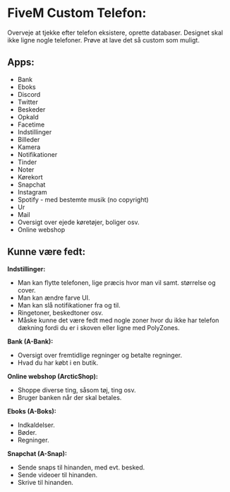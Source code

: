# FiveM Custom Telefon:
Overveje at tjekke efter telefon eksistere, oprette databaser.
Designet skal ikke ligne nogle telefoner.
Prøve at lave det så custom som muligt.

## Apps:
- Bank
- Eboks
- Discord
- Twitter
- Beskeder
- Opkald
- Facetime
- Indstillinger
- Billeder
- Kamera
- Notifikationer
- Tinder
- Noter
- Kørekort
- Snapchat
- Instagram
- Spotify - med bestemte musik (no copyright)
- Ur
- Mail
- Oversigt over ejede køretøjer, boliger osv.
- Online webshop

## Kunne være fedt:
**Indstillinger:**
- Man kan flytte telefonen, lige præcis hvor man vil samt. størrelse og cover.
- Man kan ændre farve UI.
- Man kan slå notifikationer fra og til.
- Ringetoner, beskedtoner osv.
- Måske kunne det være fedt med nogle zoner hvor du ikke har telefon dækning fordi du er i skoven eller ligne med PolyZones.

**Bank (A-Bank):**
- Oversigt over fremtidlige regninger og betalte regninger.
- Hvad du har købt i en butik.

**Online webshop (ArcticShop):**
- Shoppe diverse ting, såsom tøj, ting osv.
- Bruger banken når der skal betales.

**Eboks (A-Boks):**
- Indkaldelser.
- Bøder.
- Regninger.

**Snapchat (A-Snap):**
- Sende snaps til hinanden, med evt. besked.
- Sende videoer til hinanden.
- Skrive til hinanden.
